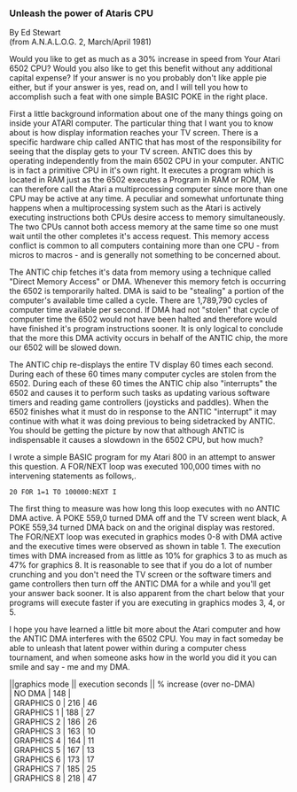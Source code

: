 ### Unleash the power of Ataris CPU  
  
By Ed Stewart  
(from A.N.A.L.O.G. 2, March/April 1981)  
  
Would you like to get as much as a 30% increase in speed from Your Atari 6502 CPU? Would you also like to get this benefit without any additional capital expense? If your answer is no you probably don't like apple pie either, but if your answer is yes, read on, and I will tell you how to accomplish such a feat with one simple BASIC POKE in the right place.  
  
First a little background information about one of the many things going on inside your ATARI computer. The particular thing that I want you to know about is how display information reaches your TV screen. There is a specific hardware chip called ANTIC that has most of the responsibility for seeing that the display gets to your TV screen. ANTIC does this by operating independently from the main 6502 CPU in your computer. ANTIC is in fact a primitive CPU in it's own right. It executes a program which is located in RAM just as the 6502 executes a Program in RAM or ROM, We can therefore call the Atari a multiprocessing computer since more than one CPU may be active at any time. A peculiar and somewhat unfortunate thing happens when a multiprocessing system such as the Atari is actively executing instructions both CPUs desire access to memory simultaneously. The two CPUs cannot both access memory at the same time so one must wait until the other completes it's access request. This memory access conflict is common to all computers containing more than one CPU - from micros to macros - and is generally not something to be concerned about.  
  
The ANTIC chip fetches it's data from memory using a technique called "Direct Memory Access" or DMA. Whenever this memory fetch is occurring the 6502 is temporarily halted. DMA is said to be "stealing" a portion of the computer's available time called a cycle. There are 1,789,790 cycles of computer time available per second. If DMA had not "stolen" that cycle of computer time the 6502 would not have been halted and therefore would have finished it's program instructions sooner. It is only logical to conclude that the more this DMA activity occurs in behalf of the ANTIC chip, the more our 6502 will be slowed down.  
  
The ANTIC chip re-displays the entire TV display 60 times each second. During each of these 60 times many computer cycles are stolen from the 6502. During each of these 60 times the ANTIC chip also "interrupts" the 6502 and causes it to perform such tasks as updating various software timers and reading game controllers (joysticks and paddles). When the 6502 finishes what it must do in response to the ANTIC "interrupt" it may continue with what it was doing previous to being sidetracked by ANTIC. You should be getting the picture by now that although ANTIC is indispensable it causes a slowdown in the 6502 CPU, but how much?  
  
I wrote a simple BASIC program for my Atari 800 in an attempt to answer this question. A FOR/NEXT loop was executed 100,000 times with no intervening statements as follows,.  
  
```
20 FOR 1=1 TO 100000:NEXT I
```
  
The first thing to measure was how long this loop executes with no ANTIC DMA active. A POKE 559,0 turned DMA off and the TV screen went black, A POKE 559,34 turned DMA back on and the original display was restored. The FOR/NEXT loop was executed in graphics modes 0-8 with DMA active and the executive times were observed as shown in table 1. The execution times with DMA increased from as little as 10% for graphics 3 to as much as 47% for graphics 8. It is reasonable to see that if you do a lot of number crunching and you don't need the TV screen or the software timers and game controllers then turn off the ANTIC DMA for a while and you'll get your answer back sooner. It is also apparent from the chart below that your programs will execute faster if you are executing in graphics modes 3, 4, or 5.  
  
I hope you have learned a little bit more about the Atari computer and how the ANTIC DMA interferes with the 6502 CPU. You may in fact someday be able to unleash that latent power within during a computer chess tournament, and when someone asks how in the world you did it you can smile and say - me and my DMA.  
  
  
||graphics mode || execution seconds || % increase (over no-DMA)  
| NO DMA  |  148 |  
| GRAPHICS 0 | 216 | 46  
| GRAPHICS 1 | 188 | 27  
| GRAPHICS 2 | 186 | 26  
| GRAPHICS 3 | 163 | 10  
| GRAPHICS 4 | 164 | 11  
| GRAPHICS 5 | 167 | 13  
| GRAPHICS 6 | 173 | 17  
| GRAPHICS 7 | 185 | 25  
| GRAPHICS 8 | 218 | 47  
